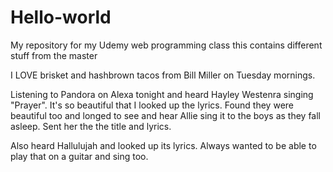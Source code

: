 # Hello-world
My repository for my Udemy web programming class
this contains different stuff from the master

I LOVE brisket and hashbrown tacos from Bill Miller on Tuesday mornings.

Listening to Pandora on Alexa tonight and heard Hayley Westenra singing "Prayer".  It's so beautiful that I looked up the lyrics.
Found they were beautiful too and longed to see and hear Allie sing it to the boys as they fall asleep.
Sent her the the title and lyrics.

Also heard Hallulujah and looked up its lyrics.  Always wanted to be able to play that on a guitar and sing too.
